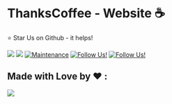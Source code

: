 # ThanksCoffee - Website ☕️

:star: Star Us on Github - it helps!

<a href="https://github.com/yehezikabeatrix/ThanksCoffee"><img src="https://badges.frapsoft.com/os/v1/open-source.svg?v=103"></a>
<a href="https://github.com/yehezikabeatrix/ThanksCoffee"><img src="https://img.shields.io/badge/Built%20by-developers%20%3C%2F%3E-0059b3"></a>
[![Maintenance](https://img.shields.io/badge/maintained-yes-green.svg)](https://github.com/yehezikabeatrix/ThanksCoffee/commits/master)
[![Follow Us!](https://img.shields.io/badge/follow-instagram-blueviolet)](https://www.instagram.com/yehezikabeatrix/)
[![Follow Us!](https://img.shields.io/badge/follow-instagram-blueviolet)](https://www.instagram.com/adekmzrk/)


## Made with Love by ❤️ :
<a href="https://github.com/yehezikabeatrix/ThanksCoffee/graphs/contributors">
  <img src="https://contributors-img.web.app/image?repo=yehezikabeatrix/ThanksCoffee" />
</a>
